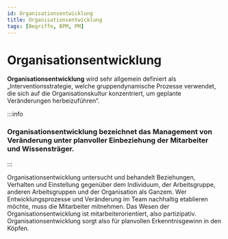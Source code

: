 ```yaml
---
id: Organisationsentwicklung
title: Organisationsentwicklung
tags: [Begriffe, BPM, PM]
---
```


# Organisationsentwicklung

**Organisationsentwicklung** wird sehr allgemein definiert als „Interventionsstrategie, welche gruppendynamische Prozesse  verwendet, die sich auf die Organisationskultur konzentriert, um  geplante Veränderungen herbeizuführen“.

:::info

<h3>Organisationsentwicklung bezeichnet das Management von Veränderung unter planvoller Einbeziehung der Mitarbeiter und Wissensträger. </h3>

:::

Organisationsentwicklung untersucht und behandelt Beziehungen, Verhalten und Einstellung gegenüber dem Individuum, der Arbeitsgruppe, anderen Arbeitsgruppen und der Organisation als Ganzem. Wer Entwicklungsprozesse und Veränderung im Team nachhaltig etablieren möchte, muss die Mitarbeiter mitnehmen. Das Wesen der Organisationsentwicklung ist  mitarbeiterorientiert, also partizipativ. Organisationsentwicklung sorgt also für planvollen Erkenntnisgewinn in den Köpfen.

